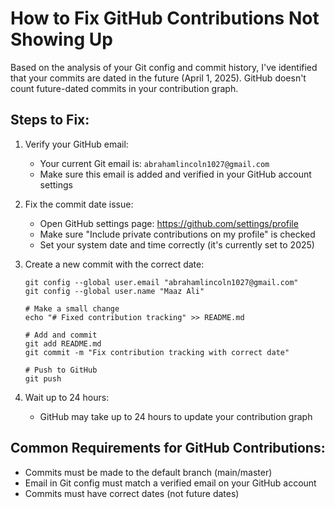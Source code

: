 # How to Fix GitHub Contributions Not Showing Up

Based on the analysis of your Git config and commit history, I've identified that your commits are dated in the future (April 1, 2025). GitHub doesn't count future-dated commits in your contribution graph.

## Steps to Fix:

1. Verify your GitHub email:
   - Your current Git email is: `abrahamlincoln1027@gmail.com`
   - Make sure this email is added and verified in your GitHub account settings

2. Fix the commit date issue:
   - Open GitHub settings page: https://github.com/settings/profile
   - Make sure "Include private contributions on my profile" is checked
   - Set your system date and time correctly (it's currently set to 2025)

3. Create a new commit with the correct date:
   ```
   git config --global user.email "abrahamlincoln1027@gmail.com"
   git config --global user.name "Maaz Ali"
   
   # Make a small change
   echo "# Fixed contribution tracking" >> README.md
   
   # Add and commit
   git add README.md
   git commit -m "Fix contribution tracking with correct date"
   
   # Push to GitHub
   git push
   ```

4. Wait up to 24 hours:
   - GitHub may take up to 24 hours to update your contribution graph

## Common Requirements for GitHub Contributions:

- Commits must be made to the default branch (main/master)
- Email in Git config must match a verified email on your GitHub account
- Commits must have correct dates (not future dates)
